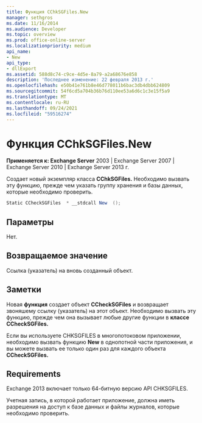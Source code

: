 ```yaml
---
title: Функция CChkSGFiles.New
manager: sethgros
ms.date: 11/16/2014
ms.audience: Developer
ms.topic: overview
ms.prod: office-online-server
ms.localizationpriority: medium
api_name:
- New
api_type:
- dllExport
ms.assetid: 588d8c74-c9ce-4d5e-8a79-a2a68676e858
description: 'Последнее изменение: 22 февраля 2013 г.'
ms.openlocfilehash: e50b41e761b8e46d778011b6bac3db4dbb624809
ms.sourcegitcommit: 54f6cd5a704b36b76d110ee53a6d6c1c3e15f5a9
ms.translationtype: MT
ms.contentlocale: ru-RU
ms.lasthandoff: 09/24/2021
ms.locfileid: "59516274"
---
```

# <a name="cchksgfilesnew-function"></a>Функция CChkSGFiles.New

**Применяется к: Exchange Server** 2003 | Exchange Server 2007 | Exchange Server 2010 | Exchange Server 2013 г.
  
Создает новый экземпляр класса **CChkSGFiles.** Необходимо вызвать эту функцию, прежде чем указать группу хранения и базы данных, которые необходимо проверить. 
  
```cs
Static CCheckSGFiles  * __stdcall New  ();

```

## <a name="parameters"></a>Параметры

Нет.
  
## <a name="return-value"></a>Возвращаемое значение

Ссылка (указатель) на вновь созданный объект.
  
## <a name="remarks"></a>Заметки

Новая **функция** создает объект **CCheckSGFiles** и возвращает звоняшему ссылку (указатель) на этот объект. Необходимо вызвать эту функцию, прежде чем она вызывает любые другие функции в **классе CCheckSGFiles.** 
  
Если вы используете CHKSGFILES в многопотоковом приложении, необходимо вызвать функцию **New** в однопотной части приложения, и вы можете вызвать ее только один раз для каждого объекта **CCheckSGFiles.** 
  
## <a name="requirements"></a>Requirements

Exchange 2013 включает только 64-битную версию API CHKSGFILES.
  
Учетная запись, в которой работает приложение, должна иметь разрешения на доступ к базе данных и файлы журналов, которые необходимо проверить.
  

